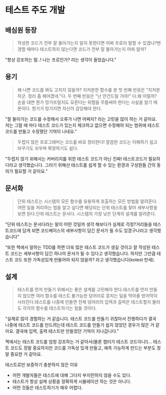 # 테스트 주도 개발

## 배심원 등장

> 작성한 코드가 전부 잘 돌아가는지 알지 못한다면 어찌 프로라 말할 수 있겠나?변경할 때마다 테스트하지 않는다면 코드가 전부 잘 돌아가는지 어찌 알까?

"항상 강조하는 말..! 나는 프로인가? 라는 생각이 들었습니다."

## 용기

> 왜 나쁜 코드를 봐도 고치지 않을까? 지저분한 함수를 본 첫 번째 반응은 "지저분하군. 정리 좀 해야겠네."다. 두 번째 반응은 "난 안건드릴 거야!" 다.왜 이럴까? 손을 대면 뭔가 망가뜨릴지도 모른다는 위험을 무릅써야 한다는 사실을 알기 때문이다. 뭔가가 망가지면 자신이 감당해야 한다.

"잘 돌아가는 코드를 수정해서 오류가 나면 어쩌지? 라는 고민을 많이 하는 거 같아요. 저는 그럴 때 마다 테스트 코드가 있는지 체크하고 없으면 수정해야 되는 범위에 테스트 코드를 만들고 수정했던 기억이 나네요."

> 두렵지 않은 프로그래머는 코드를 바로 정리한다! 깔끔한 코드는 이해하기 쉽고 바꾸기도 쉬우며 확장하기도 쉽다.

"두렵지 않기 위해서는 커버리지를 위한 테스트 코드가 아닌 진짜! 테스트코드가 필요하다라고 생각했습니다.  그러기 위해선 테스트를 쉽게 할 수 있는 환경과 구성원들 간의 동의가 필요할 거 같아요."

## 문서화

> 단위 테스트는 시스템의 모든 함수를 유용하게 호출하는 모든 방법을 알려준다.어떤 일을 처리하는 법을 알고 싶다면 해당되는 단위 테스트를 찾아 세부사항을 보면 된다.단위 테스트는 문서다. 시스템의 가장 낮은 단계의 설계를 알려준다.

“단위 테스트는 문서다라는 말이 어떤 것일까 생각 해보다가 실제로 걱정?거리들을 테스트코드에 담게 되면 코드베이스의 세부사항이 담긴 문서가 될 수도 있겠구나라고 생각했습니다”

“또한 책에서 말하는 TDD를 하면 더욱 많은 테스트 코드가 생길 것이고 잘 작성된 테스트 코드는 세부사항이 담긴 하나의 문서가 될 수 있다고 생각했습니다. 하지만 그만큼 테스트 코드 또한 가독성있게 만들어야 되지 않을까? 라고 생각했습니다(kotest 만세).

## 설계

> 테스트를 먼저 만들기 위해서는 좋은 설계를 고민해야 한다.테스트를 먼저 만들지 않으면 여러 함수를 테스트 불가능한 덩어리로 뭉치는 일을 막아줄 방어막이 사라진다.테스트를 나중에 만들면 전체 덩어리의 입력과 출력은 테스트할지 몰라도 각각의 함수를 테스트하기는 힘들 것이다.

"실제로 많이 경험하는 거 같습니다. 테스트 코드를 만들기 귀찮아서 진행하다가 결국 나중에 테스트 코드를 만드려는데 테스트 코드를 만들기 쉽지 않았던 경우가 많은 거 같아요. 결국에 입력, 출력 테스트만 만들었던 기억이 지나갑니다."

책에서는 테스트 코드를 엄청 강조하는 거 같아서(물론 챕터가 테스트 코드이니!)… 테스트 코드도 정말 중요하지만 코드를 가독성 있게 만들고, 예측 가능하게 만드는 부분도 정말 중요한 거 같아요.

테스트로만 보증하기 충분하지 않은 이유
- 어떤 개발자들은 테스트에 대해 그다지 부지런하지 않을 수도 있다.
- 테스트가 항상 실제 상황을 정확하게 시뮬레이션 하는 것은 아니다.
- 어떤 것들은 테스트하기가 매우 어렵다.

